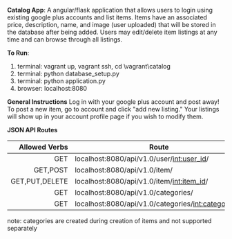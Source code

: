 **Catalog App**: A angular/flask application that allows users to login using existing google plus accounts and list items. Items have an associated price, description, name, and image (user uploaded) that will be stored in the database after being added. Users may edit/delete item listings at any time and can browse through all listings.

**To Run**:
1. terminal: vagrant up, vagrant ssh, cd \vagrant\catalog
2. terminal: python database_setup.py
3. terminal: python application.py
4. browser: localhost:8080

**General Instructions**
Log in with your google plus account and post away!
To post a new item, go to account and click "add new listing."
Your listings will show up in your account profile page if you wish to modify them.

**JSON API Routes**

| Allowed Verbs | Route                                                |
| -------------:|------------------------------------------------------|
|GET            | localhost:8080/api/v1.0/user/<int:user_id>/          |
|GET,POST       | localhost:8080/api/v1.0/item/                        |
|GET,PUT,DELETE | localhost:8080/api/v1.0/item/<int:item_id>/          |
|GET            | localhost:8080/api/v1.0/categories/                  |
|GET            | localhost:8080/api/v1.0/categories/<int:category_id>/|

note: categories are created during creation of items and not supported separately
